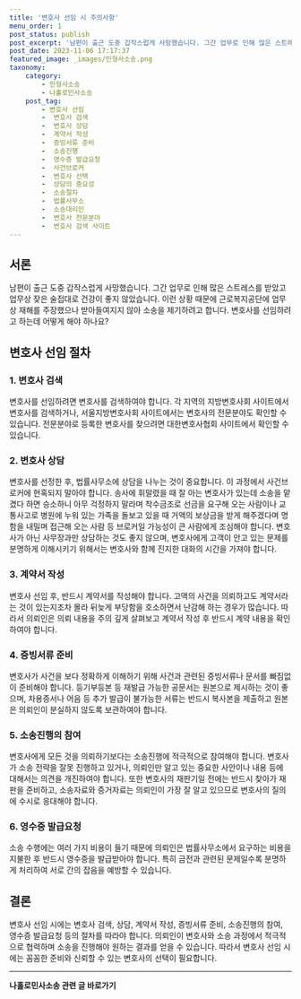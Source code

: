 ```yaml
---
title: '변호사 선임 시 주의사항'
menu_order: 1
post_status: publish
post_excerpt: '남편이 출근 도중 갑작스럽게 사망했습니다. 그간 업무로 인해 많은 스트레스를 받았고 업무상 잦은 술접대로 건강이 좋지 않았습니다. 이런 상황 때문에 근로복지공단에 업무상 재해를 주장했으나 받아들여지지 않아 소송을 제기하려고 합니다. 변호사를 선임하려고 하는데 어떻게 해야 하나요 '
post_date: 2023-11-06 17:17:37
featured_image: _images/민형사소송.png
taxonomy:
    category:
        - 민형사소송
        - 나홀로민사소송
    post_tag:
        - 변호사 선임
        -  변호사 검색
        -  변호사 상담
        -  계약서 작성
        -  증빙서류 준비
        -  소송진행
        -  영수증 발급요청
        -  사건브로커
        -  변호사 선택
        -  상담의 중요성
        -  소송절차
        -  법률사무소
        -  소송대리인
        -  변호사 전문분야
        -  변호사 검색 사이트
---
```



## 서론

남편이 출근 도중 갑작스럽게 사망했습니다. 그간 업무로 인해 많은 스트레스를 받았고 업무상 잦은 술접대로 건강이 좋지 않았습니다. 이런 상황 때문에 근로복지공단에 업무상 재해를 주장했으나 받아들여지지 않아 소송을 제기하려고 합니다. 변호사를 선임하려고 하는데 어떻게 해야 하나요?

## 변호사 선임 절차

### 1. 변호사 검색

변호사를 선임하려면 변호사를 검색하여야 합니다. 각 지역의 지방변호사회 사이트에서 변호사를 검색하거나, 서울지방변호사회 사이트에서는 변호사의 전문분야도 확인할 수 있습니다. 전문분야로 등록한 변호사를 찾으려면 대한변호사협회 사이트에서 확인할 수 있습니다.

### 2. 변호사 상담

변호사를 선정한 후, 법률사무소에 상담을 나누는 것이 중요합니다. 이 과정에서 사건브로커에 현혹되지 말아야 합니다. 송사에 휘말렸을 때 잘 아는 변호사가 있는데 소송을 맡겼다 하면 승소하니 아무 걱정하지 말라며 착수금조로 선금을 요구해 오는 사람이나 교통사고로 병원에 누워 있는 가족을 돌보고 있을 때 거액의 보상금을 받게 해주겠다며 명함을 내밀며 접근해 오는 사람 등 브로커일 가능성이 큰 사람에게 조심해야 합니다. 변호사가 아닌 사무장과만 상담하는 것도 좋지 않으며, 변호사에게 고객이 안고 있는 문제를 분명하게 이해시키기 위해서는 변호사와 함께 진지한 대화의 시간을 가져야 합니다.

### 3. 계약서 작성

변호사 선임 후, 반드시 계약서를 작성해야 합니다. 고액의 사건을 의뢰하고도 계약서라는 것이 있는지조차 몰라 뒤늦게 부당함을 호소하면서 난감해 하는 경우가 많습니다. 따라서 의뢰인은 의뢰 내용을 주의 깊게 살펴보고 계약서 작성 후 반드시 계약 내용을 확인하여야 합니다.

### 4. 증빙서류 준비

변호사가 사건을 보다 정확하게 이해하기 위해 사건과 관련된 증빙서류나 문서를 빠짐없이 준비해야 합니다. 등기부등본 등 재발급 가능한 공문서는 원본으로 제시하는 것이 좋으며, 차용증서나 어음 등 추가 발급이 불가능한 서류는 반드시 복사본을 제출하고 원본은 의뢰인이 분실하지 않도록 보관하여야 합니다.

### 5. 소송진행의 참여

변호사에게 모든 것을 의뢰하기보다는 소송진행에 적극적으로 참여해야 합니다. 변호사가 소송 전략을 잘못 진행하고 있거나, 의뢰인만 알고 있는 중요한 사안이나 내용 등에 대해서는 의견을 개진하여야 합니다. 또한 변호사의 재판기일 전에는 반드시 찾아가 재판을 준비하고, 소송자료와 증거자료는 의뢰인이 가장 잘 알고 있으므로 변호사의 질의에 수시로 응대해야 합니다.

### 6. 영수증 발급요청

소송 수행에는 여러 가지 비용이 들기 때문에 의뢰인은 법률사무소에서 요구하는 비용을 지불한 후 반드시 영수증을 발급받아야 합니다. 특히 금전과 관련된 문제일수록 분명하게 처리하여 서로 간의 잡음을 예방할 수 있습니다.

## 결론

변호사 선임 시에는 변호사 검색, 상담, 계약서 작성, 증빙서류 준비, 소송진행의 참여, 영수증 발급요청 등의 절차를 따라야 합니다. 의뢰인이 변호사와 소송 과정에서 적극적으로 협력하며 소송을 진행해야 원하는 결과를 얻을 수 있습니다. 따라서 변호사 선임 시에는 꼼꼼한 준비와 신뢰할 수 있는 변호사의 선택이 필요합니다.


<!-- wp:separator -->
<hr class="wp-block-separator has-alpha-channel-opacity"/>
<!-- /wp:separator -->

<!-- wp:group {"backgroundColor":"base","layout":{"type":"constrained"}} -->
<div class="wp-block-group has-base-background-color has-background"><!-- wp:paragraph {"align":"center","fontSize":"medium"} -->
<p class="has-text-align-center has-large-font-size"><strong>나홀로민사소송 관련 글 바로가기</strong></p>
<!-- /wp:paragraph -->


<!-- wp:latest-posts
{"categories":[{"id":14767,"count":19,"description":"","link":"https://uknowlaw.com/category/%eb%82%98%ed%99%80%eb%a1%9c%eb%af%bc%ec%82%ac%ec%86%8c%ec%86%a1/","name":"나홀로민사소송","slug":"나홀로민사소송","taxonomy":"category","parent":0,"meta":[],"_links":{"self":[{"href":"https://uknowlaw.com/wp-json/wp/v2/categories/14767"}],"collection":[{"href":"https://uknowlaw.com/wp-json/wp/v2/categories"}],"about":[{"href":"https://uknowlaw.com/wp-json/wp/v2/taxonomies/category"}],"wp:post_type":[{"href":"https://uknowlaw.com/wp-json/wp/v2/posts?categories=14767"}],"curies":[{"name":"wp","href":"https://api.w.org/{rel}","templated":true}]}}],"postsToShow":100,"excerptLength":28,"postLayout":"grid","columns":2,"featuredImageAlign":"left","featuredImageSizeSlug":"large","fontSize":"small"} /--></div>
<!-- /wp:group -->